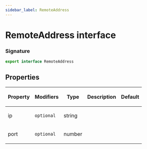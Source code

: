 ```yaml
---
sidebar_label: RemoteAddress
---
```


# RemoteAddress interface

### Signature

```typescript
export interface RemoteAddress
```

## Properties

<table><thead><tr><th>

Property

</th><th>

Modifiers

</th><th>

Type

</th><th>

Description

</th><th>

Default

</th></tr></thead>
<tbody><tr><td>

<span id="ip">ip</span>

</td><td>

`optional`

</td><td>

string

</td><td>

</td><td>

</td></tr>
<tr><td>

<span id="port">port</span>

</td><td>

`optional`

</td><td>

number

</td><td>

</td><td>

</td></tr>
</tbody></table>
